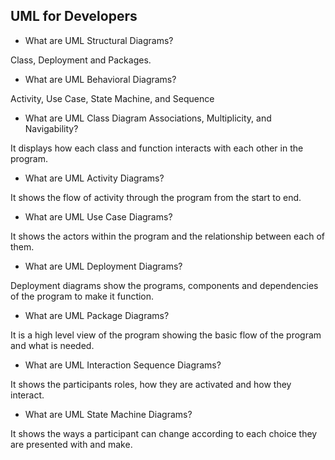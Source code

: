 ## UML for Developers
- What are UML Structural Diagrams?

Class, Deployment and Packages.

- What are UML Behavioral Diagrams?

Activity, Use Case, State Machine, and Sequence

- What are UML Class Diagram Associations, Multiplicity, and Navigability?

It displays how each class and function interacts with each other in the program.

- What are UML Activity Diagrams?

It shows the flow of activity through the program from the start to end.

- What are UML Use Case Diagrams?

It shows the actors within the program and the relationship between each of them.

- What are UML Deployment Diagrams?

Deployment diagrams show the programs, components and dependencies of the program to make it function.

- What are UML Package Diagrams?

It is a high level view of the program showing the basic flow of the program and what is needed.

- What are UML Interaction Sequence Diagrams?

It shows the participants roles, how they are activated and how they interact.

- What are UML State Machine Diagrams?

It shows the ways a participant can change according to each choice they are presented with and make.